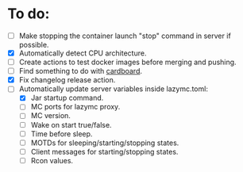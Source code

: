 # To do:
- [ ] Make stopping the container launch "stop" command in server if possible.
- [x] Automatically detect CPU architecture.
- [ ] Create actions to test docker images before merging and pushing.
- [ ] Find something to do with [cardboard](https://github.com/CardboardPowered/cardboard).
- [x] Fix changelog release action.
- [ ] Automatically update server variables inside lazymc.toml:
  - [x] Jar startup command.
  - [ ] MC ports for lazymc proxy.
  - [ ] MC version.
  - [ ] Wake on start true/false.
  - [ ] Time before sleep.
  - [ ] MOTDs for sleeping/starting/stopping states.
  - [ ] Client messages for starting/stopping states.
  - [ ] Rcon values.
